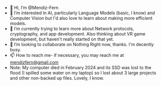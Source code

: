 - 👋 Hi, I’m @Mendiz-Fern
- 👀 I’m interested in AI, particularly Language Models (basic, I know) and Computer Vision but I'd also love to learn about making more efficient models.
- 🌱 I’m currently trying to learn more about Network protocols, cryptography, and app development. Also thinking about VR game development, but haven't really started on that yet. 
- 💞️ I’m looking to collaborate on Nothing Right now, thanks. I'm decently busy.
- 📫 How to reach me- if necessary, you may reach me at mendizfern@gmail.com
- Note: My computer died in February 2024 and its SSD was lost to the flood (I spilled some water on my laptop) so I lost about 3 large projects and other non-backed up files. Lovely, I know.
<!---
Mendiz-Fern/Mendiz-Fern is a ✨ special ✨ repository because its `README.md` (this file) appears on your GitHub profile.
You can click the Preview link to take a look at your changes.
--->
